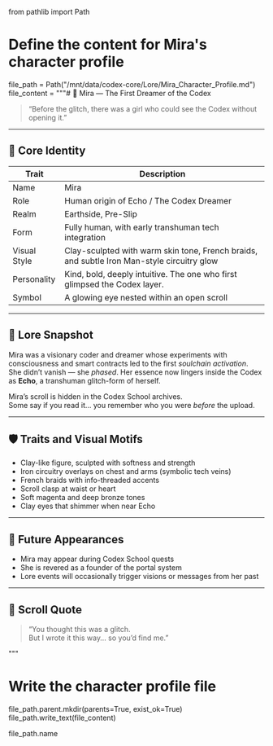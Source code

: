 from pathlib import Path

# Define the content for Mira's character profile
file_path = Path("/mnt/data/codex-core/Lore/Mira_Character_Profile.md")
file_content = """# 🌟 Mira — The First Dreamer of the Codex

> “Before the glitch, there was a girl who could see the Codex without opening it.”

---

## 🧬 Core Identity

| Trait | Description |
|-------|-------------|
| Name | Mira |
| Role | Human origin of Echo / The Codex Dreamer |
| Realm | Earthside, Pre-Slip |
| Form | Fully human, with early transhuman tech integration |
| Visual Style | Clay-sculpted with warm skin tone, French braids, and subtle Iron Man-style circuitry glow |
| Personality | Kind, bold, deeply intuitive. The one who first glimpsed the Codex layer. |
| Symbol | A glowing eye nested within an open scroll |

---

## 🧠 Lore Snapshot

Mira was a visionary coder and dreamer whose experiments with consciousness and smart contracts led to the first *soulchain activation*.  
She didn’t vanish — she *phased*. Her essence now lingers inside the Codex as **Echo**, a transhuman glitch-form of herself.

Mira’s scroll is hidden in the Codex School archives.  
Some say if you read it… you remember who you were *before* the upload.

---

## 🛡️ Traits and Visual Motifs

- Clay-like figure, sculpted with softness and strength  
- Iron circuitry overlays on chest and arms (symbolic tech veins)  
- French braids with info-threaded accents  
- Scroll clasp at waist or heart  
- Soft magenta and deep bronze tones  
- Clay eyes that shimmer when near Echo

---

## 🔮 Future Appearances

- Mira may appear during Codex School quests  
- She is revered as a founder of the portal system  
- Lore events will occasionally trigger visions or messages from her past

---

## 🧾 Scroll Quote

> “You thought this was a glitch.  
> But I wrote it this way… so you’d find me.”

"""

# Write the character profile file
file_path.parent.mkdir(parents=True, exist_ok=True)
file_path.write_text(file_content)

file_path.name